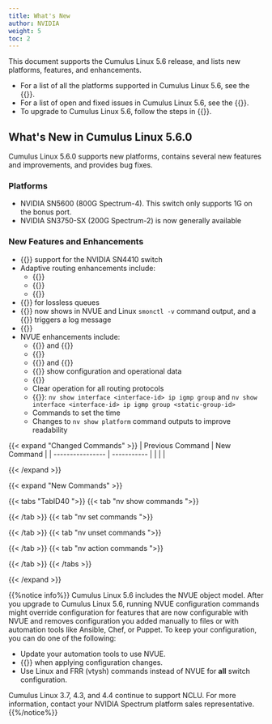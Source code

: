```yaml
---
title: What's New
author: NVIDIA
weight: 5
toc: 2
---
```

This document supports the Cumulus Linux 5.6 release, and lists new platforms, features, and enhancements.

- For a list of all the platforms supported in Cumulus Linux 5.6, see the {{<exlink url="www.nvidia.com/en-us/networking/ethernet-switching/hardware-compatibility-list/" text="Hardware Compatibility List (HCL)">}}.
- For a list of open and fixed issues in Cumulus Linux 5.6, see the {{<link title="Cumulus Linux 5.6 Release Notes" text="Cumulus Linux 5.6 Release Notes">}}.
- To upgrade to Cumulus Linux 5.6, follow the steps in {{<link url="Upgrading-Cumulus-Linux">}}.
<!-- vale off -->
## What's New in Cumulus Linux 5.6.0
<!-- vale on -->
Cumulus Linux 5.6.0 supports new platforms, contains several new features and improvements, and provides bug fixes.

### Platforms

- NVIDIA SN5600 (800G Spectrum-4). This switch only supports 1G on the bonus port.
- NVIDIA SN3750-SX (200G Spectrum-2) is now generally available

### New Features and Enhancements

- {{<link url="Switch-Port-Attributes/#breakout-ports" text="PAM4 encoding ">}} support for the NVIDIA SN4410 switch
- Adaptive routing enhancements include:
  - {{<link url="Equal-Cost-Multipath-Load-Sharing-Hardware-ECMP/#adaptive-routing" text="Multiple adaptive routing profiles">}}
  - {{<link title="Unequal Cost Multipath with BGP Link Bandwidth/#ucmp-and-adaptive-routing" text="BGP UCMP support for adaptive routing ">}}
  - {{<link url="Equal-Cost-Multipath-Load-Sharing-Hardware-ECMP/#adaptive-routing" text="Adaptive routing on VXLAN interfaces">}}
- {{<link url="Quality-of-Service/#pfc-watchdog" text="QOS PFC watchdog">}} for lossless queues
- {{<link url="Monitoring-System-Hardware" text="Fan direction">}} now shows in NVUE and Linux `smonctl -v` command output, and a {{<link url="Monitoring-Best-Practices#hardware" text="fan direction mismatch">}} triggers a log message
- {{<link url="Precision-Time-Protocol-PTP#clock-correction-mode" text="PTP one-step clock correction mode">}}
- NVUE enhancements include:
  - {{<link url="Address-Resolution-Protocol-ARP/#global-timer-settings" text="ARP global timer configuration">}} and {{<link url="Neighbor-Discovery-ND/#global-timer-settings" text="ND global timer configuration">}}
  - {{<link url="SSH-for-Remote-Access" text="SSH commands">}}
  - {{<link url="Optional-BGP-Configuration/#password-obfuscation" text="BGP Password Obfuscation">}} and {{<link url="Open-Shortest-Path-First-v2-OSPFv2/#password-obfuscation" text="OSPF Password Obfuscation">}}
  - {{<link url="Virtual-Router-Redundancy-Protocol-VRRP/#show-vrrp-configuration" text="VRRP show commands ">}} show configuration and operational data
  - {{<link url="NVUE-API/#enable-the-nvue-rest-api" text="Enable and Disable external API access">}}
  - Clear operation for all routing protocols
  - {{<link url="Protocol-Independent-Multicast-PIM/#pim-show-commands" text="IGMP group show commands ">}}: `nv show interface <interface-id> ip igmp group` and `nv show interface <interface-id> ip igmp group <static-group-id>`
  - Commands to set the time
  - Changes to `nv show platform` command outputs to improve readability

{{< expand "Changed Commands" >}}
| Previous Command | New Command |
| ---------------- | ----------- |
| | |

{{< /expand >}}

{{< expand "New Commands" >}}

{{< tabs "TabID40 ">}}
{{< tab "nv show commands ">}}

{{< /tab >}}
{{< tab "nv set commands ">}}

{{< /tab >}}
{{< tab "nv unset commands ">}}

{{< /tab >}}
{{< tab "nv action commands ">}}

{{< /tab >}}
{{< /tabs >}}

{{< /expand >}}

{{%notice info%}}
Cumulus Linux 5.6 includes the NVUE object model. After you upgrade to Cumulus Linux 5.6, running NVUE configuration commands might override configuration for features that are now configurable with NVUE and removes configuration you added manually to files or with automation tools like Ansible, Chef, or Puppet. To keep your configuration, you can do one of the following:

- Update your automation tools to use NVUE.
- {{<link url="NVUE-CLI/#configure-nvue-to-ignore-linux-files" text="Configure NVUE to ignore certain underlying Linux files">}} when applying configuration changes.
- Use Linux and FRR (vtysh) commands instead of NVUE for **all** switch configuration.

Cumulus Linux 3.7, 4.3, and 4.4 continue to support NCLU. For more information, contact your NVIDIA Spectrum platform sales representative.
{{%/notice%}}
